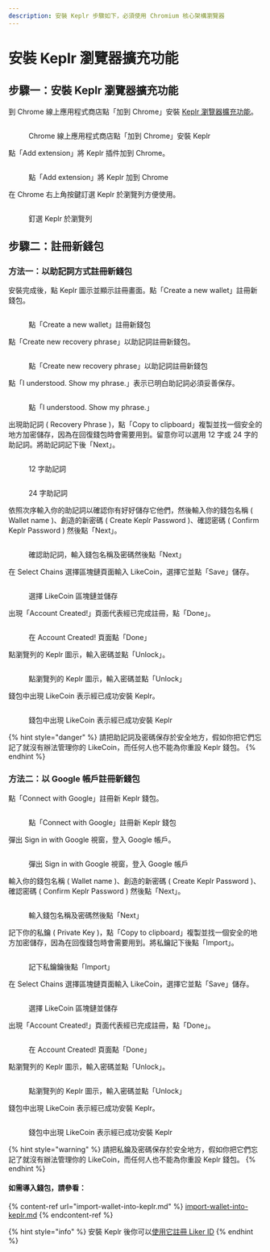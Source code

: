 ```yaml
---
description: 安裝 Keplr 步驟如下，必須使用 Chromium 核心架構瀏覽器
---
```


# 安裝 Keplr 瀏覽器擴充功能

## 步驟一：安裝 Keplr 瀏覽器擴充功能 <a href="#step-1-install-keplr-browser-extension" id="step-1-install-keplr-browser-extension"></a>

到 Chrome 線上應用程式商店點「加到 Chrome」安裝 [Keplr 瀏覽器擴充功能](https://chrome.google.com/webstore/detail/keplr/dmkamcknogkgcdfhhbddcghachkejeap)。

<figure><img src="../../../.gitbook/assets/Keplr 1.png" alt=""><figcaption><p>Chrome 線上應用程式商店點「加到 Chrome」安裝 Keplr</p></figcaption></figure>

點「Add extension」將 Keplr 插件加到 Chrome。

<figure><img src="../../../.gitbook/assets/Keplr 2.png" alt=""><figcaption><p>點「Add extension」將 Keplr 加到 Chrome</p></figcaption></figure>

在 Chrome 右上角按鍵訂選 Keplr 於瀏覽列方便使用。

<figure><img src="../../../.gitbook/assets/Keplr 3.png" alt=""><figcaption><p>釘選 Keplr 於瀏覽列</p></figcaption></figure>

## 步驟二：註冊新錢包 <a href="#step-2-create-new-account" id="step-2-create-new-account"></a>

### 方法一：以助記詞方式註冊新錢包

安裝完成後，點 Keplr 圖示並顯示註冊畫面。點「Create a new wallet」註冊新錢包。

<figure><img src="../../../.gitbook/assets/Keplr 4.png" alt=""><figcaption><p>點「Create a new wallet」註冊新錢包</p></figcaption></figure>

點「Create new recovery phrase」以助記詞註冊新錢包。

<figure><img src="../../../.gitbook/assets/Keplr 5.png" alt=""><figcaption><p>點「Create new recovery phrase」以助記詞註冊新錢包</p></figcaption></figure>

點「I understood. Show my phrase.」表示已明白助記詞必須妥善保存。

<figure><img src="../../../.gitbook/assets/Keplr 6.png" alt=""><figcaption><p>點「I understood. Show my phrase.」</p></figcaption></figure>

出現助記詞 ( Recovery Phrase )，點「Copy to clipboard」複製並找一個安全的地方加密儲存，因為在回復錢包時會需要用到。留意你可以選用 12 字或 24 字的助記詞。將助記詞記下後「Next」。

<figure><img src="../../../.gitbook/assets/Keplr 7.png" alt=""><figcaption><p>12 字助記詞</p></figcaption></figure>

<figure><img src="../../../.gitbook/assets/Keplr 8.png" alt=""><figcaption><p>24 字助記詞</p></figcaption></figure>

依照次序輸入你的助記詞以確認你有好好儲存它他們，然後輸入你的錢包名稱 ( Wallet name )、創造的新密碼 ( Create Keplr Password )、確認密碼 ( Confirm Keplr Password ) 然後點「Next」。

<figure><img src="../../../.gitbook/assets/Keplr 9.png" alt=""><figcaption><p>確認助記詞，輸入錢包名稱及密碼然後點「Next」</p></figcaption></figure>

在 Select Chains 選擇區塊鏈頁面輸入 LikeCoin，選擇它並點「Save」儲存。

<figure><img src="../../../.gitbook/assets/Keplr 10.png" alt=""><figcaption><p>選擇 LikeCoin 區塊鏈並儲存</p></figcaption></figure>

出現「Account Created!」頁面代表經已完成註冊，點「Done」。

<figure><img src="../../../.gitbook/assets/Keplr 11.png" alt=""><figcaption><p>在 Account Created! 頁面點「Done」</p></figcaption></figure>

點瀏覽列的 Keplr 圖示，輸入密碼並點「Unlock」。

<figure><img src="../../../.gitbook/assets/Keplr 12.png" alt=""><figcaption><p>點瀏覽列的 Keplr 圖示，輸入密碼並點「Unlock」</p></figcaption></figure>

錢包中出現 LikeCoin 表示經已成功安裝 Keplr。

<figure><img src="../../../.gitbook/assets/Keplr 13.png" alt=""><figcaption><p>錢包中出現 LikeCoin 表示經已成功安裝 Keplr</p></figcaption></figure>

{% hint style="danger" %}
請把助記詞及密碼保存於安全地方，假如你把它們忘記了就沒有辦法管理你的 LikeCoin，而任何人也不能為你重設 Keplr 錢包。
{% endhint %}

### 方法二：以 Google 帳戶註冊新錢包

點「Connect with Google」註冊新 Keplr 錢包。

<figure><img src="../../../.gitbook/assets/Keplr Google 1.png" alt=""><figcaption><p>點「Connect with Google」註冊新 Keplr 錢包</p></figcaption></figure>

彈出 Sign in with Google 視窗，登入 Google 帳戶。

<figure><img src="../../../.gitbook/assets/Keplr Google 2.png" alt=""><figcaption><p>彈出 Sign in with Google 視窗，登入 Google 帳戶</p></figcaption></figure>

輸入你的錢包名稱 ( Wallet name )、創造的新密碼 ( Create Keplr Password )、確認密碼 ( Confirm Keplr Password ) 然後點「Next」。

<figure><img src="../../../.gitbook/assets/Keplr Google 3.png" alt=""><figcaption><p>輸入錢包名稱及密碼然後點「Next」</p></figcaption></figure>

記下你的私鑰 ( Private Key )，點「Copy to clipboard」複製並找一個安全的地方加密儲存，因為在回復錢包時會需要用到。將私鑰記下後點「Import」。

<figure><img src="../../../.gitbook/assets/Keplr Google 4.png" alt=""><figcaption><p>記下私鑰鑰後點「Import」</p></figcaption></figure>

在 Select Chains 選擇區塊鏈頁面輸入 LikeCoin，選擇它並點「Save」儲存。

<figure><img src="../../../.gitbook/assets/Keplr 10.png" alt=""><figcaption><p>選擇 LikeCoin 區塊鏈並儲存</p></figcaption></figure>

出現「Account Created!」頁面代表經已完成註冊，點「Done」。

<figure><img src="../../../.gitbook/assets/Keplr 11.png" alt=""><figcaption><p>在 Account Created! 頁面點「Done」</p></figcaption></figure>

點瀏覽列的 Keplr 圖示，輸入密碼並點「Unlock」。

<figure><img src="../../../.gitbook/assets/Keplr 12.png" alt=""><figcaption><p>點瀏覽列的 Keplr 圖示，輸入密碼並點「Unlock」</p></figcaption></figure>

錢包中出現 LikeCoin 表示經已成功安裝 Keplr。

<figure><img src="../../../.gitbook/assets/Keplr 13.png" alt=""><figcaption><p>錢包中出現 LikeCoin 表示經已成功安裝 Keplr</p></figcaption></figure>

{% hint style="warning" %}
請把私鑰及密碼保存於安全地方，假如你把它們忘記了就沒有辦法管理你的 LikeCoin，而任何人也不能為你重設 Keplr 錢包。
{% endhint %}

#### 如需導入錢包，請參看：

{% content-ref url="import-wallet-into-keplr.md" %}
[import-wallet-into-keplr.md](import-wallet-into-keplr.md)
{% endcontent-ref %}

{% hint style="info" %}
安裝 Keplr 後你可以[使用它註冊 Liker ID](../../../user-guide/liker-id/register-with-keplr.md)
{% endhint %}
